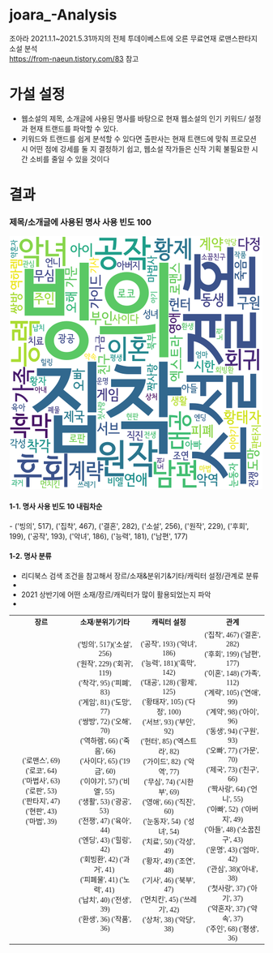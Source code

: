 # joara_-Analysis
조아라 2021.1.1~2021.5.31까지의 전체 투데이베스트에 오른 무료연재 로맨스판타지 소설 분석<br>
https://from-naeun.tistory.com/83 참고

<p>
  <h1>가설 설정 </h1>
  <ul>
      <li>웹소설의 제목, 소개글에 사용된 명사를 바탕으로 현재 웹소설의 인기 키워드/ 설정과 현재 트랜드를 파악할 수 있다.</li>
      <li>키워드와 트랜드를 쉽게 분석할 수 있다면 출판사는 현재 트랜드에 맞춰 프로모션 시 어떤 점에 강세를 둘 지 결정하기 쉽고, 웹소설 작가들은 신작 기획 불필요한 시간 소비를 줄일 수 있을 것이다 </li>
  </ul>
</p>
<p>
  <h1>결과</h1>
  
  <h3>제목/소개글에 사용된 명사 사용 빈도 100 </h3>
  <img src="https://raw.githubusercontent.com/world970511/joara_-Analysis/main/joara/result/joara100.png">

  <h4>1-1. 명사 사용 빈도 10 내림차순</h4>
- ('빙의', 517), ('집착', 467), ('결혼', 282), ('소설', 256), ('원작', 229), ('후회', 199), ('공작', 193), ('악녀', 186), ('능력', 181), ('남편', 177)
<br/>

 <h4>1-2. 명사 분류</h4>
 <ul>
  <li>리디북스 검색 조건을 참고해서 장르/소재&분위기&기타/캐릭터 설정/관계로 분류<li/>
  <li>2021 상반기에 어떤 소재/장르/캐릭터가 많이 활용되었는지 파악<li/>
</ul>
<table>
<tbody>
<tr>
<td style="width: 25%; text-align: center;"><span style="font-family: 'Noto Sans Demilight', 'Noto Sans KR';"><b>장르</b></span></td>
<td style="width: 25%; text-align: center;"><span style="font-family: 'Noto Sans Demilight', 'Noto Sans KR';"><b>소재/분위기/기타</b></span></td>
<td style="width: 25%; text-align: center;"><span style="font-family: 'Noto Sans Demilight', 'Noto Sans KR';"><b>캐릭터 설정</b></span></td>
<td style="width: 25%; text-align: center;"><span style="font-family: 'Noto Sans Demilight', 'Noto Sans KR';"><b>관계</b></span></td>
</tr>
<tr>
<td style="width: 25%; text-align: center;"><span style="font-family: 'Noto Sans Light';"><br />('로맨스', 69)<br />('로코', 64)<br />('마법사', 63)<br />('로판', 53)<br />('판타지', 47)<br />('현판', 43)<br />('마법', 39)</span></td>
<td style="width: 25%; text-align: center;"><span style="font-family: 'Noto Sans Light';">('빙의', 517)('소설', 256)<br />('원작', 229)&nbsp;('회귀', 119)<br />('착각', 95) ('피폐', 83)<br /><span style="background-color: #f8fbfb;">('게임', 81) </span>('도망', 77)<br />('쌍방', 72) ('오해', 70) <br />('역하렘', 66) <span style="background-color: #f8fbfb;">('죽음', 66)</span><br />('사이다', 65) <span style="background-color: #f8fbfb;">('19금', 60)</span> <br />('이야기', 57) ('비엘', 55)&nbsp; <br />('생활', 53) ('광공', 53)&nbsp; <br />('전쟁', 47) ('육아', 44) <br />('엔딩', 43) ('힐링', 42) <br />('회빙환', 42) ('과거', 41)&nbsp; <br />('피폐물', 41) ('노력', 41)&nbsp; <br />('납치', 40) ('전생', 39) <br />('환생', 36) ('작품', 36)</span></td>
<td style="width: 25%; text-align: center;"><span style="font-family: 'Noto Sans Light';">('공작', 193) ('악녀', 186)<br />('능력', 181)('흑막', 142)<br />('대공', 128) ('황제', 125)<br />('황태자', 105) ('다정', 100)<br />('서브', 93) ('부인', 92)<br />('헌터', 85) ('엑스트라', 82)<br />('가이드', 82)&nbsp; ('악역', 77)<br />('무심', 74) ('시한부', 69)<br />('영애', 66) ('직진', 60)<br />('눈동자', 54)&nbsp; ('성녀', 54)<br />('치료', 50) ('각성', 49)<br />('황자', 49) ('조연', 48)<br />('기사', 46) ('북부', 47)<br />('먼치킨', 45) ('쓰레기', 42)<br />('상처', 38) ('악당', 38)</span></td>
<td style="width: 25%; text-align: center;"><span style="font-family: 'Noto Sans Light';">('집착', 467) ('결혼', 282)<br />('후회', 199) ('남편', 177)<br />('이혼', 148) ('가족', 112)<br />('계략', 105) ('연애', 99)<br />('계약', 98) ('아이', 96)<br />('동생', 94) ('구원', 93)<br />('오빠', 77) ('가문', 70)<br />('제국', 73) ('친구', 66)<br />('짝사랑', 64) ('언니', 55)<br />('아빠', 52)&nbsp; ('아버지', 49)<br />('아들', 48) ('소꿉친구', 43)<br />('운명', 43) ('엄마', 42)<br />('관심', 38)('아내', 38)<br />('첫사랑', 37) ('아기', 37) <br />('약혼자', 37) ('약속', 37)<br />('주인', 68) ('평생', 36)</span></td>
</tr>
</tbody>
</table>
</p>
